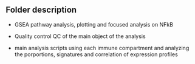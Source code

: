 ## Folder description

- GSEA
pathway analysis, plotting and focused analysis on NFkB 

- Quality control
QC of the main object of the analysis

- main analysis
scripts using each immune compartment and analyzing the porportions, signatures and correlation of expression profiles
